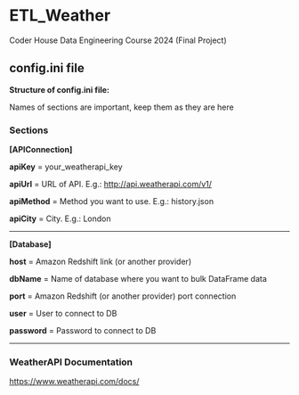 # ETL_Weather

 Coder House Data Engineering Course 2024 (Final Project)

## config.ini file

**Structure of config.ini file:**

Names of sections are important, keep them as they are here

### Sections

__[APIConnection]__

**apiKey** = your_weatherapi_key

**apiUrl** = URL of API. E.g.: http://api.weatherapi.com/v1/

**apiMethod** = Method you want to use. E.g.: history.json

**apiCity** = City. E.g.: London

---

__[Database]__

**host** = Amazon Redshift link (or another provider)

**dbName** = Name of database where you want to bulk DataFrame data

**port** = Amazon Redshift (or another provider) port connection

**user** = User to connect to DB

**password** = Password to connect to DB

---

### WeatherAPI Documentation

https://www.weatherapi.com/docs/